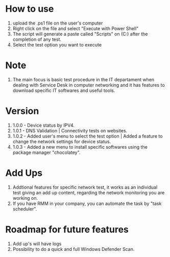 # How to use
1. upload the .ps1 file on the user's computer
2. Right click on the file and select "Execute with Power Shell"
3. The script will generate a paste called "Scripts" on (C:) after the completion of any test.
4. Select the test option you want to execute

# Note
1. The main focus is basic test procedure in the IT departament when dealing with Service Desk in computer networking and it has features to download specific IT softwares and useful tools. 

# Version
1. 1.0.0 - Device status by IPV4.
2. 1.0.1 - DNS Validation | Connectivity tests on websites.
3. 1.0.2 - Added user's menu to select the test option | Added a feature to change the network settings for device status.
4. 1.0.3 - Added a new menu to install specific softwares using the package manager "chocolatey".

# Add Ups
1. Addtional features for specific network test, it works as an individual test giving an add up content, regarding the network monitoring you are working on.
2. If you have RMM in your company, you can automate the task by "task scheduler".

# Roadmap for future features
1. Add up's will have logs
2. Possibility to do a quick and full Windows Defender Scan.
